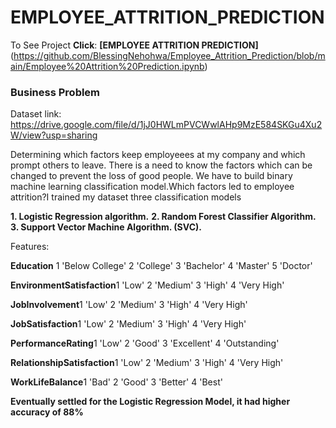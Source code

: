 # EMPLOYEE_ATTRITION_PREDICTION

To See Project **Click**: **[EMPLOYEE ATTRITION PREDICTION]**(https://github.com/BlessingNehohwa/Employee_Attrition_Prediction/blob/main/Employee%20Attrition%20Prediction.ipynb)

### Business Problem

Dataset link: https://drive.google.com/file/d/1jJ0HWLmPVCWwlAHp9MzE584SKGu4Xu2W/view?usp=sharing

Determining which factors keep employeees at my company and which prompt others to leave. There is a need to know the factors which can be changed to prevent the loss of good people. We have to build binary machine learning classification model.Which factors led to employee attrition?I trained my dataset three classification models 

**1. Logistic Regression algorithm.**
**2. Random Forest Classifier Algorithm.**
**3. Support Vector Machine Algorithm. (SVC).**

Features:

**Education**
1 'Below College' 2 'College' 3 'Bachelor' 4 'Master' 5 'Doctor'

**EnvironmentSatisfaction**1 'Low' 2 'Medium' 3 'High' 4 'Very High'

**JobInvolvement**1 'Low' 2 'Medium' 3 'High' 4 'Very High'

**JobSatisfaction**1 'Low' 2 'Medium' 3 'High' 4 'Very High'

**PerformanceRating**1 'Low' 2 'Good' 3 'Excellent' 4 'Outstanding'

**RelationshipSatisfaction**1 'Low' 2 'Medium' 3 'High' 4 'Very High'

**WorkLifeBalance**1 'Bad' 2 'Good' 3 'Better' 4 'Best'

<b>Eventually settled for the Logistic Regression Model, it had higher accuracy of 88% 
